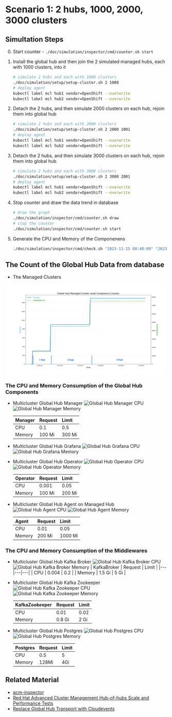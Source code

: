 # Scenario 1: 2 hubs, 1000, 2000, 3000 clusters

## Simultation Steps

0. Start counter - `./doc/simulation/inspector/cmd/counter.sh start`

1. Install the global hub and then join the 2 simulated managed hubs, each with 1000 clusters, into it
   ```bash
   # simulate 2 hubs and each with 1000 clusters
   ./doc/simulation/setup/setup-cluster.sh 2 1000 
   # deploy agent 
   kubectl label mcl hub1 vendor=OpenShift --overwrite
   kubectl label mcl hub2 vendor=OpenShift --overwrite
   ```

2. Detach the 2 hubs, and then simulate 2000 clusters on each hub, rejoin them into global hub
    ```bash
    # simulate 2 hubs and each with 2000 clusters
    ./doc/simulation/setup/setup-cluster.sh 2 2000 1001
    # deploy agent 
    kubectl label mcl hub1 vendor=OpenShift --overwrite
    kubectl label mcl hub2 vendor=OpenShift --overwrite
    ```

3. Detach the 2 hubs, and then simulate 3000 clusters on each hub, rejoin them into global hub
    ```bash
    # simulate 2 hubs and each with 3000 clusters
    ./doc/simulation/setup/setup-cluster.sh 2 3000 2001
    # deploy agent 
    kubectl label mcl hub1 vendor=OpenShift --overwrite
    kubectl label mcl hub2 vendor=OpenShift --overwrite
    ```

4. Stop counter and draw the data trend in database 

    ```bash
    # draw the graph
    ./doc/simulation/inspector/cmd/counter.sh draw
    # stop the counter
    ./doc/simulation/inspector/cmd/counter.sh start
    ```

5. Generate the CPU and Memory of the Componenens
   
   ```bash
   ./doc/simulation/inspector/cmd/check.sh "2023-11-15 08:40:00" "2023-11-15 09:56:37"
   ```


## The Count of the Global Hub Data from database

- The Managed Clusters

![Manager Cluster](./../../images/global-hub-count-cluster.png)


### The CPU and Memory Consumption of the Global Hub Components

- Multicluster Global Hub Manager
![Global Hub Manager CPU](./../images/global-hub-manager-cpu-usage.png)
![Global Hub Manager Memory](./../images/global-hub-manager-memory-usage.png)

  | Manager | Request | Limit |
  |---|---|---|
  | CPU | 0.1 | 0.5 |
  | Memory | 100 Mi | 300 Mi |

- Multicluster Global Hub Grafana
![Global Hub Grafana CPU](./../images/global-hub-grafana-cpu-usage.png)
![Global Hub Grafana Memory](./../images/global-hub-grafana-memory-usage.png)

- Multicluster Global Hub Operator
![Global Hub Operator CPU](./../images/global-hub-operator-cpu-usage.png)
![Global Hub Operator Memory](./../images/global-hub-operator-memory-usage.png)

  | Operator | Request | Limit |
  |---|---|---|
  | CPU | 0.001 | 0.05 |
  | Memory | 100 Mi | 200 Mi |

- Multicluster Global Hub Agent on Managed Hub
![Global Hub Agent CPU](./../images/global-hub-agent-cpu-usage.png)
![Global Hub Agent Memory](./../images/global-hub-agent-memory-usage.png)

  | Agent | Request | Limit |
  |---|---|---|
  | CPU | 0.01 | 0.05 |
  | Memory | 200 Mi | 1000 Mi |

### The CPU and Memory Consumption of the Middlewares

- Multicluster Global Hub Kafka Broker
![Global Hub Kafka Broker CPU](./../images/global-hub-kafka-broker-cpu-usage.png)
![Global Hub Kafka Broker Memory](./../images/global-hub-kafka-broker-memory-usage.png)
  | KafkaBroker | Request | Limit |
  |---|---|---|
  | CPU | 0.004 | 0.2 |
  | Memory | 1.5 Gi | 5 Gi |

- Multicluster Global Hub Kafka Zookeeper
![Global Hub Kafka Zookeeper CPU](./../images/global-hub-kafka-zookeeper-cpu-usage.png)
![Global Hub Kafka Zookeeper Memory](./../images/global-hub-kafka-zookeeper-memory-usage.png)

  | KafkaZookeeper | Request | Limit |
  |---|---|---|
  | CPU | 0.01 | 0.02 |
  | Memory | 0.8 Gi | 2 Gi |

- Multicluster Global Hub Postgres
![Global Hub Postgres CPU](./../images/global-hub-postgres-cpu-usage.png)
![Global Hub Postgres Memory](./../images/global-hub-postgres-memory-usage.png)

  | Postgres | Request | Limit |
  |---|---|---|
  | CPU | 0.5 | 5 |
  | Memory | 128Mi | 4Gi |

## Related Material

- [acm-inspector](https://github.com/bjoydeep/acm-inspector)
- [Red Hat Advanced Cluster Management Hub-of-hubs Scale and Performance Tests](https://docs.google.com/presentation/d/1z6hESoacKRHuBQ-7I8nqWBuMnw7Z6CAw/edit#slide=id.p1)
- [Replace Global Hub Transport with Cloudevents](https://github.com/stolostron/multicluster-global-hub/issues/310)